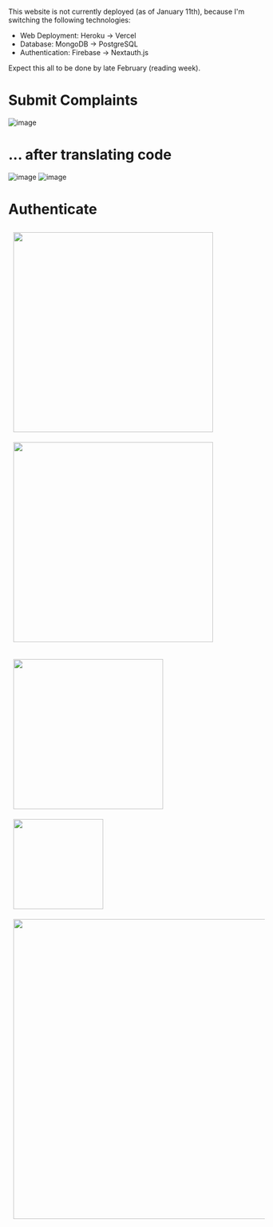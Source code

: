 This website is not currently deployed (as of January 11th), because I'm switching the following technologies:

- Web Deployment: Heroku -> Vercel
- Database: MongoDB -> PostgreSQL
- Authentication: Firebase -> Nextauth.js

Expect this all to be done by late February (reading week). 

# Submit Complaints

![image](https://user-images.githubusercontent.com/53918934/211744314-4bbfc728-4c4d-450e-8cf3-0911988e5b61.png)

# ... after translating code

![image](https://user-images.githubusercontent.com/53918934/211738838-35e8bbd6-1fff-4cd4-aeab-4e7105d69ce3.png)
![image](https://user-images.githubusercontent.com/53918934/211738993-27727f18-2ca9-4e86-95a8-a17a90c2417e.png)



# Authenticate

<img style="margin: 10px" src="https://user-images.githubusercontent.com/53918934/211737073-19799d14-470a-4c9d-a610-b2ed5f8a4251.png" height="400" /> <img style="margin: 10px" src="https://user-images.githubusercontent.com/53918934/211736962-04a3d76d-abca-49c9-b889-1a741907fc08.png" height="400" /> 


<img style="margin: 10px" src="https://user-images.githubusercontent.com/53918934/211744891-419ea887-ef2b-4622-9358-cdaeeab4940e.png" height="300" /> 

<img style="margin: 10px" src="https://user-images.githubusercontent.com/53918934/211735539-77d3c322-aa5d-4df0-8744-b4cdee688c47.png" height="180" /> 

<img style="margin: 10px" src="https://user-images.githubusercontent.com/53918934/211748489-019c9084-e5d0-40c9-b047-c3141713f807.png" height="600" />

